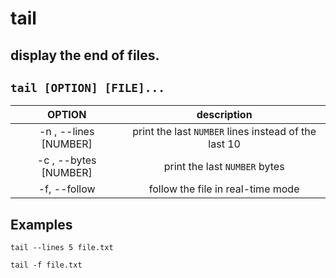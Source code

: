 # tail

display the end of files.
---

` tail [OPTION] [FILE]... `
---

| **OPTION** | description |
|:---:|:---:|
| -n , --lines [NUMBER] | print the last `NUMBER` lines instead of the last 10 |
| -c , --bytes [NUMBER] | print the last `NUMBER` bytes |
| -f, --follow | follow the file in real-time mode |

## Examples
` tail --lines 5 file.txt `

` tail -f file.txt `
